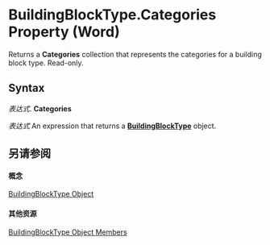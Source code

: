 
# BuildingBlockType.Categories Property (Word)

Returns a  **Categories** collection that represents the categories for a building block type. Read-only.


## Syntax

 _表达式_. **Categories**

 _表达式_ An expression that returns a **[BuildingBlockType](e4f971da-f052-b6a2-db40-2f4cd0cfd6be.md)** object.


## 另请参阅


#### 概念


[BuildingBlockType Object](e4f971da-f052-b6a2-db40-2f4cd0cfd6be.md)
#### 其他资源


[BuildingBlockType Object Members](http://msdn.microsoft.com/library/08b29414-6130-75b6-d3ed-77c2fd22b6b2%28Office.15%29.aspx)